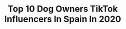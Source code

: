 ---
title: Top 10 Dog Owners TikTok Influencers In Spain In 2020
description: >-
  Find top dog owners TikTok influencers in Spain in 2020. Most popular hashtags: #tiktoker #funnyvideos #cuarentena #dogchallenge.
platform: TikTok
profiles:
  - username: "shitzulovebonny"
    fullname: >-
      Bonny🐶
    location: "Spain"
    followers: 142612
    engagement: 3409
    commentsToLikes: 0.251705
    id: ck9fx0tu246pz0j78y6vnasd4
    verified: false
    hashtags: "#1000razones, #like, #instagram, #parati"
  - username: "maxthehussky"
    fullname: >-
      Max The Husky
    location: "Spain"
    followers: 703154
    engagement: 2224
    commentsToLikes: 0.027346
    id: ck94hgtl1jnvs0j78z5pdumld
    verified: false
    hashtags: "#dogchallenge, #puppy, #smiledog, #jump"
  - username: "lolita.perrita"
    fullname: >-
      laperritalola
    location: "Spain"
    followers: 2369
    engagement: 1903
    commentsToLikes: 0.062136
    id: ckacrfbqu55yk0i78l2dx61ok
    verified: false
    hashtags: "#makingof, #tueliges, #desifood, #mehedadocuenta"
  - username: "maydenyt"
    fullname: >-
      Maydensito
    location: "Spain"
    followers: 117142
    engagement: 1566
    commentsToLikes: 0.012894
    id: ck9036wo3d35c0j780m1gvxd6
    verified: false
    hashtags: "#risa, #inverted, #gym, #fitnesschallenge"
  - username: "bitvalentine"
    fullname: >-
      Bitvalentine
    location: "Spain"
    followers: 16699
    engagement: 1047
    commentsToLikes: 0.023448
    id: ckaibdnczg2me0i78imrtr2k2
    verified: false
    hashtags: "#ocean, #funnydogvideos, #mini, #brownwater"
  - username: "marianoflorio"
    fullname: >-
      Mariano Florio
    location: "Spain"
    followers: 2223
    engagement: 579
    commentsToLikes: 0.150142
    id: ckaif21ihuwm60i78e6qody50
    verified: false
    hashtags: "#amor, #flips, #verano, #pomeranain"
  - username: "hayatii_19"
    fullname: >-
      Hayati🐶
    location: "Spain"
    followers: 48792
    engagement: 1272
    commentsToLikes: 0.030704
    id: ckac8kdepfjpu0i78amj8t22h
    verified: false
    hashtags: "#lovechihuahuas, #operada, #rose, #coronavirus"
  - username: "thegoldenlifeofluna"
    fullname: >-
      • L u n a 🌙💜
    location: "Spain"
    followers: 50433
    engagement: 1675
    commentsToLikes: 0.017503
    id: cka0x57i25n3e0i78qwlz2h3a
    verified: false
    hashtags: "#lovemyfans, #close, #friends, #dogsotiktok"
  - username: "iamlittleconde"
    fullname: >-
      CONDE
    location: "Spain"
    followers: 281315
    engagement: 1273
    commentsToLikes: 0.019557
    id: ck9eukvcce9mt0j78rkg7nudn
    verified: false
    hashtags: "#mascotas, #papada, #chihuhaua, #iamlittleconde"
  - username: "cabronazi"
    fullname: >-
      Cabronazi
    location: "Spain"
    followers: 452394
    engagement: 1623
    commentsToLikes: 0.010202
    id: ckafu3mz78q3l0i78pu27ypkc
    verified: true
    hashtags: "#cuarentena, #sleep, #tortuga, #dance"
---